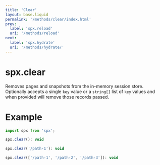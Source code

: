 ```yaml
---
title: 'Clear'
layout: base.liquid
permalink: '/methods/clear/index.html'
prev:
  label: 'spx.reload'
  uri: '/methods/reload'
next:
  label: 'spx.hydrate'
  uri: '/methods/hydrate/'
---
```


# spx.clear

Removes pages and snapshots from the in-memory session store. Optionally accepts a single `key` value or a `string[]` list of `key` values and when provided will remove those records passed.

# Example

<!-- prettier-ignore -->
```js
import spx from 'spx';

spx.clear(): void

spx.clear('/path-1'): void

spx.clear(['/path-1', '/path-2', '/path-3']): void

```
